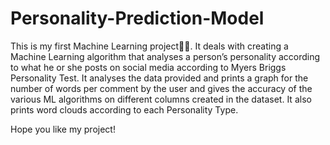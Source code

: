 # Personality-Prediction-Model

This is my first Machine Learning project💃🏻. 
It deals with creating a Machine Learning algorithm that analyses a person’s personality according to what he or she posts on social media according to Myers Briggs Personality Test.
It analyses the data provided and prints a graph for the number of words per comment by the user and gives the accuracy of the various ML algorithms on different columns created in the dataset.
It also prints word clouds according to each Personality Type.

Hope you like my project!

